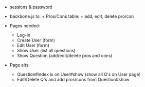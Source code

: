 - sessions & password

- backbone.js to:
      + Pros/Cons table:
        + add, edit, delete pro/con

- Pages needed:
  - Log-in
  - Create User (form)
  - Edit User (form)
  - Show User (list all questions)
  - Show Question (add/edit/delete pros and cons)

- Page alts:
  - Question#index is on User#show (show all Q's on User page)
  - Edit/Delete Q's and add pros/cons from Question#show
